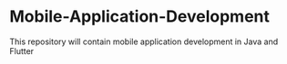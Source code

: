 # Mobile-Application-Development
This repository will contain mobile application development in Java and Flutter
